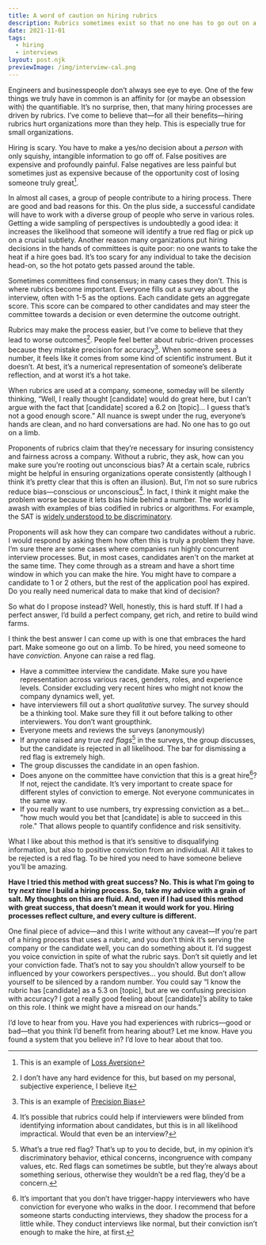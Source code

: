 ```yaml
---
title: A word of caution on hiring rubrics
description: Rubrics sometimes exist so that no one has to go out on a limb. That's not good.
date: 2021-11-01
tags:
  - hiring
  - interviews
layout: post.njk
previewImage: /img/interview-cal.png
---
```


Engineers and businesspeople don’t always see eye to eye. One of the few things we truly have in common is an affinity for (or maybe an obsession with) the quantifiable. It’s no surprise, then, that many hiring processes are driven by rubrics. I’ve come to believe that—for all their benefits—hiring rubrics hurt organizations more than they help. This is especially true for small organizations.

Hiring is scary. You have to make a yes/no decision about a _person_ with only squishy, intangible information to go off of. False positives are expensive and profoundly painful. False negatives are less painful but sometimes just as expensive because of the opportunity cost of losing someone truly great[^1].

In almost all cases, a group of people contribute to a hiring process. There are good and bad reasons for this. On the plus side, a successful candidate will have to work with a diverse group of people who serve in various roles. Getting a wide sampling of perspectives is undoubtedly a good idea: it increases the likelihood that someone will identify a true red flag or pick up on a crucial subtlety. Another reason many organizations put hiring decisions in the hands of committees is quite poor: no one wants to take the heat if a hire goes bad. It’s too scary for any individual to take the decision head-on, so the hot potato gets passed around the table.

Sometimes committees find consensus; in many cases they don’t. This is where rubrics become important. Everyone fills out a survey about the interview, often with 1-5 as the options. Each candidate gets an aggregate score. This score can be compared to other candidates and may steer the committee towards a decision or even determine the outcome outright.

Rubrics may make the process easier, but I’ve come to believe that they lead to worse outcomes[^2]. People feel better about rubric-driven processes because they mistake precision for accuracy[^3]. When someone sees a number, it feels like it comes from some kind of scientific instrument. But it doesn’t. At best, it’s a numerical representation of someone’s deliberate reflection, and at worst it’s a hot take.

When rubrics are used at a company, someone, someday will be silently thinking, “Well, I really thought [candidate] would do great here, but I can’t argue with the fact that [candidate] scored a 6.2 on [topic]… I guess that’s not a good enough score.” All nuance is swept under the rug, everyone’s hands are clean, and no hard conversations are had. No one has to go out on a limb.

Proponents of rubrics claim that they’re necessary for insuring consistency and fairness across a company. Without a rubric, they ask, how can you make sure you’re rooting out unconscious bias? At a certain scale, rubrics might be helpful in ensuring organizations operate consistently (although I think it’s pretty clear that this is often an illusion). But, I’m not so sure rubrics reduce bias—conscious or unconscious[^4]. In fact, I think it might make the problem worse because it lets bias hide behind a number. The world is awash with examples of bias codified in rubrics or algorithms. For example, the SAT is [widely understood to be discriminatory](https://www.nytimes.com/2021/05/15/us/SAT-scores-uc-university-of-california.html).

Proponents will ask how they can compare two candidates without a rubric. I would respond by asking them how often this is truly a problem they have. I’m sure there are some cases where companies run highly concurrent interview processes. But, in most cases, candidates aren't on the market at the same time. They come through as a stream and have a short time window in which you can make the hire. You might have to compare a candidate to 1 or 2 others, but the rest of the application pool has expired. Do you really need numerical data to make that kind of decision?

So what do I propose instead? Well, honestly, this is hard stuff. If I had a perfect answer, I’d build a perfect company, get rich, and retire to build wind farms.

I think the best answer I can come up with is one that embraces the hard part. Make someone go out on a limb. To be hired, you need someone to have _conviction_. Anyone can raise a red flag.

- Have a committee interview the candidate. Make sure you have representation across various races, genders, roles, and experience levels. Consider excluding very recent hires who might not know the company dynamics well, yet.
- have interviewers fill out a short _qualitative_ survey. The survey should be a thinking tool. Make sure they fill it out before talking to other interviewers. You don’t want groupthink.
- Everyone meets and reviews the surveys (anonymously)
- If anyone raised any true _red flags_[^5] in the surveys, the group discusses, but the candidate is rejected in all likelihood. The bar for dismissing a red flag is extremely high.
- The group discusses the candidate in an open fashion.
- Does anyone on the committee have conviction that this is a great hire[^6]? If not, reject the candidate. It’s very important to create space for different styles of conviction to emerge. Not everyone communicates in the same way.
- If you really want to use numbers, try expressing conviction as a bet... "how much would you bet that [candidate] is able to succeed in this role." That allows people to quantify confidence and risk sensitivity.

What I like about this method is that it’s sensitive to disqualifying information, but also to positive conviction from an individual. All it takes to be rejected is a red flag. To be hired you need to have someone believe you’ll be amazing.

**Have I tried this method with great success? No. This is what I’m going to try _next time_ I build a hiring process. So, take my advice with a grain of salt. My thoughts on this are fluid. And, even if I had used this method with great success, that doesn’t mean it would work for you. Hiring processes reflect culture, and every culture is different.**

One final piece of advice—and this I write without any caveat—If you’re part of a hiring process that uses a rubric, and you don’t think it’s serving the company or the candidate well, you can do something about it. I’d suggest you voice conviction in spite of what the rubric says. Don’t sit quietly and let your conviction fade. That’s not to say you shouldn’t allow yourself to be influenced by your coworkers perspectives… you should. But don’t allow yourself to be silenced by a random number. You could say “I know the rubric has [candidate] as a 5.3 on [topic], but are we confusing precision with accuracy? I got a really good feeling about [candidate]’s ability to take on this role. I think we might have a misread on our hands.”

I’d love to hear from you. Have you had experiences with rubrics—good or bad—that you think I’d benefit from hearing about? Let me know. Have you found a system that you believe in? I’d love to hear about that too.

[^1]: This is an example of [Loss Aversion](https://en.wikipedia.org/wiki/Loss_aversion)
[^2]: I don’t have any hard evidence for this, but based on my personal, subjective experience, I believe it
[^3]: This is an example of [Precision Bias](https://en.wikipedia.org/wiki/Precision_bias)
[^4]: It’s possible that rubrics could help if interviewers were blinded from identifying information about candidates, but this is in all likelihood impractical. Would that even be an interview?
[^5]: What’s a true red flag? That’s up to you to decide, but, in my opinion it’s discriminatory behavior, ethical concerns, incongruence with company values, etc. Red flags can sometimes be subtle, but they’re always about something serious, otherwise they wouldn’t be a red flag, they’d be a concern.
[^6]: It’s important that you don’t have trigger-happy interviewers who have conviction for everyone who walks in the door. I recommend that before someone starts conducting interviews, they shadow the process for a little while. They conduct interviews like normal, but their conviction isn’t enough to make the hire, at first.
